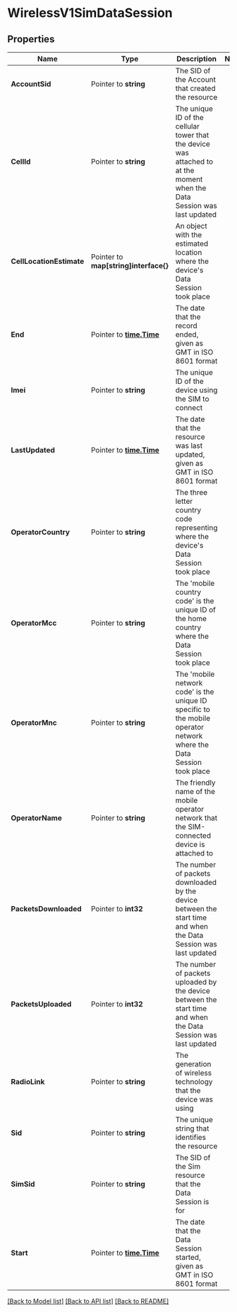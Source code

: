 # WirelessV1SimDataSession

## Properties

Name | Type | Description | Notes
------------ | ------------- | ------------- | -------------
**AccountSid** | Pointer to **string** | The SID of the Account that created the resource |
**CellId** | Pointer to **string** | The unique ID of the cellular tower that the device was attached to at the moment when the Data Session was last updated |
**CellLocationEstimate** | Pointer to **map[string]interface{}** | An object with the estimated location where the device's Data Session took place |
**End** | Pointer to [**time.Time**](time.Time.md) | The date that the record ended, given as GMT in ISO 8601 format |
**Imei** | Pointer to **string** | The unique ID of the device using the SIM to connect |
**LastUpdated** | Pointer to [**time.Time**](time.Time.md) | The date that the resource was last updated, given as GMT in ISO 8601 format |
**OperatorCountry** | Pointer to **string** | The three letter country code representing where the device's Data Session took place |
**OperatorMcc** | Pointer to **string** | The 'mobile country code' is the unique ID of the home country where the Data Session took place |
**OperatorMnc** | Pointer to **string** | The 'mobile network code' is the unique ID specific to the mobile operator network where the Data Session took place |
**OperatorName** | Pointer to **string** | The friendly name of the mobile operator network that the SIM-connected device is attached to |
**PacketsDownloaded** | Pointer to **int32** | The number of packets downloaded by the device between the start time and when the Data Session was last updated |
**PacketsUploaded** | Pointer to **int32** | The number of packets uploaded by the device between the start time and when the Data Session was last updated |
**RadioLink** | Pointer to **string** | The generation of wireless technology that the device was using |
**Sid** | Pointer to **string** | The unique string that identifies the resource |
**SimSid** | Pointer to **string** | The SID of the Sim resource that the Data Session is for |
**Start** | Pointer to [**time.Time**](time.Time.md) | The date that the Data Session started, given as GMT in ISO 8601 format |

[[Back to Model list]](../README.md#documentation-for-models) [[Back to API list]](../README.md#documentation-for-api-endpoints) [[Back to README]](../README.md)



